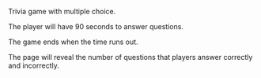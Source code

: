 Trivia game with multiple choice.

The player will have 90 seconds to answer questions.

The game ends when the time runs out. 

The page will reveal the number of questions that players answer correctly and incorrectly.
